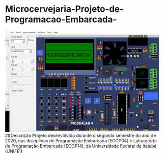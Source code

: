 # Microcervejaria-Projeto-de-Programacao-Embarcada-
![Imagem Inicial](Imagem_Inicial.PNG)
##Descrição 
Projeto desenvolvido durante o segundo semestre do ano de 2020, nas disciplinas de Programação Embarcada (ECOP04) e Laboratório de Programação Embarcada (ECOP14), da Universidade Federal de Itajubá (UNIFEI)

